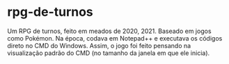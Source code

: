 # rpg-de-turnos
Um RPG de turnos, feito em meados de 2020, 2021.
Baseado em jogos como Pokémon.
Na época, codava em Notepad++ e executava os códigos direto no CMD do Windows. Assim, o jogo foi feito pensando na visualização padrão do CMD (no tamanho da janela em que ele inicia).
